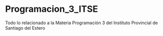 # Programacion_3_ITSE
Todo lo relacionado a la Materia Programación 3 del Instituto Provincial de Santiago del Estero
